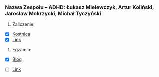 ### Nazwa Zespołu – ADHD: Łukasz Mielewczyk, Artur Koliński, Jarosław Mokrzycki, Michał Tyczyński

1. Zaliczenie:
 - [x] [Kostnica](https://github.com/romety2/asi_zal)
 - [x] [Link](https://morgue.herokuapp.com/)
 
1. Egzamin:
 - [x] [Blog](https://github.com/romety2/asi_egz)
 - [ ] [Link](/)
 




